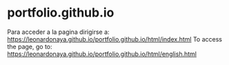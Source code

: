 # portfolio.github.io
Para acceder a la pagina dirigirse a: https://leonardonaya.github.io/portfolio.github.io/html/index.html
To access the page, go to: https://leonardonaya.github.io/portfolio.github.io/html/english.html
